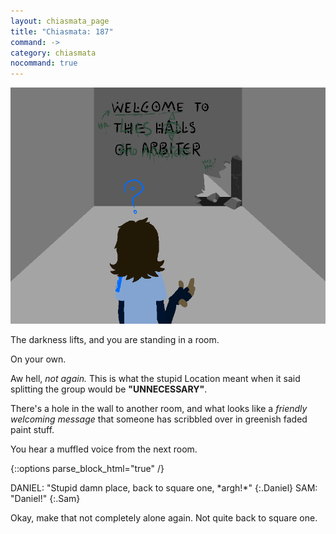 ```yaml
---
layout: chiasmata_page
title: "Chiasmata: 187"
command: ->
category: chiasmata
nocommand: true
---
```


![187](/chiasmata/images/narrative/186.png)

The darkness lifts, and you are standing in a room.

On your own.

Aw hell, *not again.* This is what the stupid Location meant when it said splitting the group would be <span class="Robot">**"UNNECESSARY"**</span>.

There's a hole in the wall to another room, and what looks like a *friendly welcoming message* that someone has scribbled over in greenish faded paint stuff.

You hear a muffled voice from the next room.

{::options parse_block_html="true" /}
<div class="dialogue">
DANIEL: "Stupid damn place, back to square one, *argh!*" 
{:.Daniel}
SAM: "Daniel!" 
{:.Sam}
</div>

Okay, make that not completely alone again. Not quite back to square one.